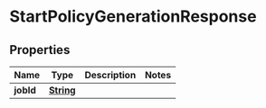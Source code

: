 

# StartPolicyGenerationResponse


## Properties

| Name | Type | Description | Notes |
|------------ | ------------- | ------------- | -------------|
|**jobId** | [**String**](String.md) |  |  |



